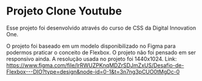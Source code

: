 # Projeto Clone Youtube

Esse projeto foi desenvolvido através do curso de CSS da Digital Innovation One.

O projeto foi baseado em um modelo disponibilizado no Figma para podermos praticar o conceito de Flexbox. O projeto não foi pensado em ser responsivo ainda. A resolução usada no projeto foi 1440x1024. Link: https://www.figma.com/file/lrRWUZPKnqMDZrSDJmZxUS/Desafio-de-Flexbox---DIO?type=design&node-id=0-1&t=3n7ng3pCUO0tMgDc-0

